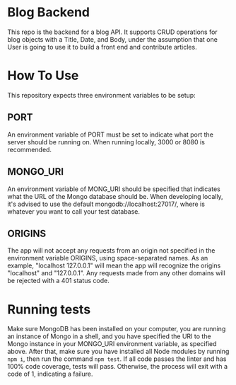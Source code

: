 # Blog Backend
This repo is the backend for a blog API. It supports CRUD operations for blog objects with a Title, Date, and Body,
under the assumption that one User is going to use it to build a front end and contribute articles.

# How To Use
This repository expects three environment variables to be setup:
## PORT
An environment variable of PORT must be set to indicate what port the server should be running on. When running locally,
3000 or 8080 is recommended.
## MONGO_URI
An environment variable of MONG_URI should be specified that indicates what the URL of the Mongo database should be. When
developing locally, it's advised to use the default mongodb://localhost:27017/<db-name>, where <db-name> is whatever you want
to call your test database.
## ORIGINS
The app will not accept any requests from an origin not specified in the environment variable ORIGINS, using space-separated
names. As an example, "localhost 127.0.0.1" will mean the app will recognize the origins "localhost" and "127.0.0.1". Any
requests made from any other domains will be rejected with a 401 status code.

# Running tests
Make sure MongoDB has been installed on your computer, you are running an instance of Mongo in a shell, and you have specified
the URI to the Mongo instance in your MONGO_URI environment variable, as specified above.
After that, make sure you have installed all Node modules by running `npm i`, then run the command `npm test`. If all code
passes the linter and has 100% code coverage, tests will pass. Otherwise, the process will exit with a code of 1, indicating
a failure.

